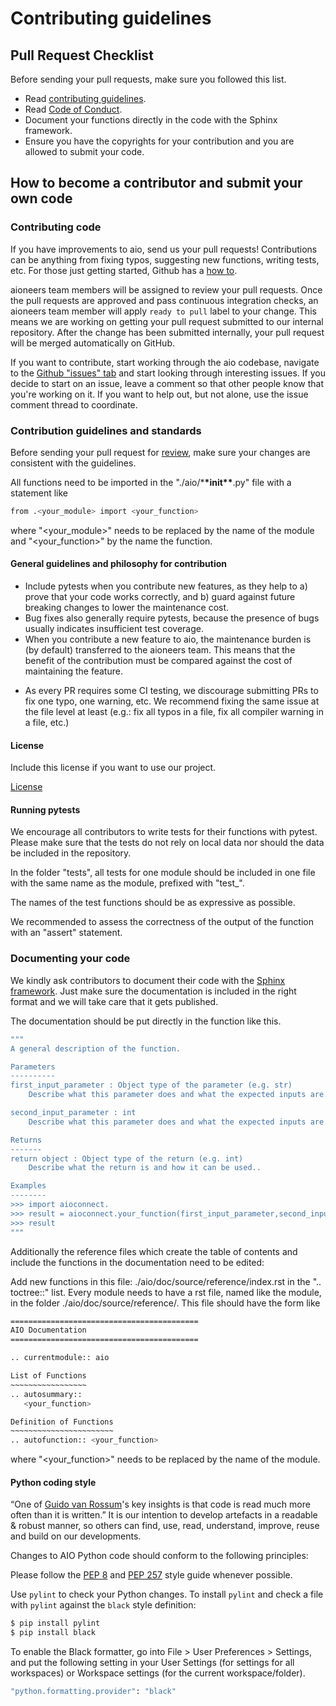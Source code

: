 # Contributing guidelines

## Pull Request Checklist

Before sending your pull requests, make sure you followed this list.

- Read [contributing guidelines](CONTRIBUTING.md).
- Read [Code of Conduct](CODE_OF_CONDUCT.md).
- Document your functions directly in the code with the Sphinx framework.
- Ensure you have the copyrights for your contribution and you are allowed to submit your code.

## How to become a contributor and submit your own code

### Contributing code

If you have improvements to aio, send us your pull requests!
Contributions can be anything from fixing typos, suggesting new functions, writing tests, etc.
For those just getting started, Github has a
[how to](https://help.github.com/articles/using-pull-requests/).

aioneers team members will be assigned to review your pull requests. Once the
pull requests are approved and pass continuous integration checks, an aioneers
team member will apply `ready to pull` label to your change. This means we are
working on getting your pull request submitted to our internal repository. After
the change has been submitted internally, your pull request will be merged
automatically on GitHub.

If you want to contribute, start working through the aio codebase,
navigate to the [Github "issues" tab](https://github.com/aioneers/aio/issues) and start
looking through interesting issues. If you
decide to start on an issue, leave a comment so that other people know that
you're working on it. If you want to help out, but not alone, use the issue
comment thread to coordinate.

### Contribution guidelines and standards

Before sending your pull request for
[review](https://github.com/aioneers/aio/pulls),
make sure your changes are consistent with the guidelines.

All functions need to be imported in the "./aio/\***\*init\*\***.py" file with a statement like

```bash
from .<your_module> import <your_function>
```

where "<your_module>" needs to be replaced by the name of the module and "<your_function>" by the name the function.

#### General guidelines and philosophy for contribution

- Include pytests when you contribute new features, as they help to a)
  prove that your code works correctly, and b) guard against future breaking
  changes to lower the maintenance cost.
- Bug fixes also generally require pytests, because the presence of bugs
  usually indicates insufficient test coverage.
- When you contribute a new feature to aio, the maintenance burden is
(by default) transferred to the aioneers team. This means that the benefit
of the contribution must be compared against the cost of maintaining the
feature.
<!-- - Full new features typically will live in
  [aio/addons](https://github.com/aioneers/addons) to get some
  airtime before a decision is made regarding whether they are to be migrated
  to the core. -->
- As every PR requires some CI testing, we discourage
  submitting PRs to fix one typo, one warning, etc. We recommend fixing the
  same issue at the file level at least (e.g.: fix all typos in a file, fix
  all compiler warning in a file, etc.)

#### License

Include this license if you want to use our project.

[License](LICENSE)

#### Running pytests

We encourage all contributors to write tests for their functions with pytest. Please make sure that the tests do not rely on local data nor should the data be included in the repository.

In the folder "tests", all tests for one module should be included in one file with the same name as the module, prefixed with "test\_".

The names of the test functions should be as expressive as possible.

We recommended to assess the correctness of the output of the function with an "assert" statement.

### Documenting your code

We kindly ask contributors to document their code with the [Sphinx framework](https://www.sphinx-doc.org/en/master/usage/restructuredtext/basics.html#inline-markup). Just make sure the documentation is included in the right format and we will take care that it gets published.

The documentation should be put directly in the function like this.

```bash
"""
A general description of the function.

Parameters
----------
first_input_parameter : Object type of the parameter (e.g. str)
    Describe what this parameter does and what the expected inputs are.

second_input_parameter : int
    Describe what this parameter does and what the expected inputs are.

Returns
-------
return object : Object type of the return (e.g. int)
    Describe what the return is and how it can be used..

Examples
--------
>>> import aioconnect.
>>> result = aioconnect.your_function(first_input_parameter,second_input_parameter)
>>> result
"""
```

Additionally the reference files which create the table of contents and include the functions in the documentation need to be edited:

Add new functions in this file: ./aio/doc/source/reference/index.rst in the ".. toctree::" list.
Every module needs to have a rst file, named like the module, in the folder ./aio/doc/source/reference/.
This file should have the form like

```bash
==========================================
AIO Documentation
==========================================

.. currentmodule:: aio

List of Functions
~~~~~~~~~~~~~~~~~
.. autosummary::
   <your_function>

Definition of Functions
~~~~~~~~~~~~~~~~~~~~~~~
.. autofunction:: <your_function>
```

where "<your_function>" needs to be replaced by the name of the module.

#### Python coding style

“One of [Guido van Rossum](https://gvanrossum.github.io)'s key insights is that code is read much more often than it is written.” It is our intention to develop artefacts in a readable & robust manner, so others can find, use, read, understand, improve, reuse and build on our developments.

Changes to AIO Python code should conform to the following principles:

Please follow the [PEP 8](https://www.python.org/dev/peps/pep-0008/) and [PEP 257](https://www.python.org/dev/peps/pep-0257/) style guide whenever possible.

Use `pylint` to check your Python changes. To install `pylint` and check a file
with `pylint` against the `black` style definition:

```bash
$ pip install pylint
$ pip install black
```

To enable the Black formatter, go into File > User Preferences > Settings, and put the following setting in your User Settings (for settings for all workspaces) or Workspace settings (for the current workspace/folder).

```bash
"python.formatting.provider": "black"
```
